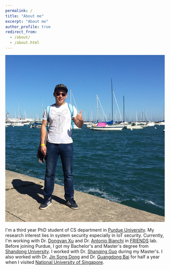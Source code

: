 ```yaml
---
permalink: /
title: "About me"
excerpt: "About me"
author_profile: true
redirect_from: 
  - /about/
  - /about.html
---
```

![](../images/posts/aboutme.jpg)

I'm a third year PhD student of CS department in [Purdue University](https://www.cs.purdue.edu/). My research interest lies in system security especially in IoT security. Currently, I'm working with Dr. [Dongyan Xu](https://www.cs.purdue.edu/homes/dxu/) and Dr. [Antonio Bianchi](http://antoniobianchi.me/) in [FRIENDS](https://friends.cs.purdue.edu/) lab. Before joining Purdue, I got my Bachelor's and Master's degree from [Shandong University](http://www.sdu.edu.cn/). I worked with Dr. [Shanqing Guo](http://faculty.sdu.edu.cn/guoshanqing/zh_CN/index/521661/list/index.htm) during my Master's. I also worked with Dr. [Jin Song Dong](https://www.comp.nus.edu.sg/~dongjs/) and Dr. [Guangdong Bai](https://baigd.github.io/) for half a year when I visited [National University of Singapore](http://nus.edu.sg/).
